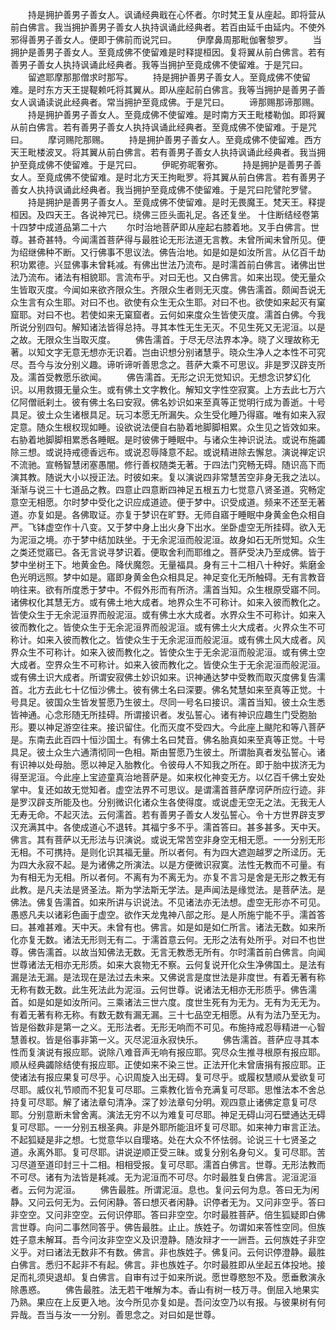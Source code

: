 <!-- { "loadSidebar": true } -->
　　持是拥护善男子善女人。讽诵经典戢在心怀者。尔时梵王复从座起。即将营从前白佛言。我当拥护善男子善女人执持讽诵此经典者。若百由延千由延内。不使外邪得善男子善女人。便即于佛前而说咒曰。
　　伊摩鼻周那毗伽奢黎罗。
　　当拥护是善男子善女人。至竟成佛不使留难是时释提桓因。复将翼从前白佛言。若有善男子善女人执持讽诵此经典者。我等当拥护至竟成佛不使留难。于是咒曰。
　　留遮耶摩那那僧求时那写。
　　持是拥护善男子善女人。至竟成佛不使留难。是时东方天王提鞮赖吒将其翼从。即从座起前白佛言。我等当拥护是善男子善女人讽诵读说此经典者。常当拥护至竟成佛。于是咒曰。
　　谛那赐那谛那赐。
　　持是拥护善男子善女人。至竟成佛不使留难。是时南方天王毗楼勒伽。即将翼从前白佛言。若有善男子善女人执持讽诵此经典者。至竟成佛不使留难。于是咒曰。
　　摩诃赐陀那赐。
　　持是拥护善男子善女人。至竟成佛不使留难。西方天王毗楼波叉。将其翼从前白佛言。若有善男子善女人执持讽诵此经典者。我当拥护至竟成佛不使留难。于是咒曰。
　　伊昵弥昵奢弥。
　　持是拥护是善男子善女人。至竟成佛不使留难。是时北方天王拘毗罗。将其翼从前白佛言。若有善男子善女人执持讽诵此经典者。我当拥护至竟成佛不使留难。于是咒曰陀譬陀罗譬。
　　持是拥护是善男子善女人。至竟成佛不使留难。是时无畏魔王。梵天王。释提桓因。及四天王。各说神咒已。绕佛三匝头面礼足。各还复坐。
十住断结经卷第十四梦中成道品第二十六
　　尔时治地菩萨即从座起右膝着地。叉手白佛言。世尊。甚奇甚特。今闻濡首菩萨得与最胜论无形法道无言教。未曾所闻未曾所见。便为绍继佛种不断。又行佛事不思议法。佛告治地。如是如是如汝所言。从亿百千劫积功累德。兴显佛事未曾耗减。有佛出世法乃流布。是时濡首前白佛言。诸佛出世法乃流布。诸法有相貌耶。言流布乎。对曰无也。又白佛言。如来出现。使无量众生皆取灭度。今闻如来欲齐限众生。齐限众生者则无灭度。佛告濡首。颇闻吾说无众生言有众生耶。对曰不也。欲使有众生无众生耶。对曰不也。欲使如来起灭有窠窟耶。对曰不也。若使如来无窠窟者。云何如来度众生皆使灭度。濡首白佛。今我所说分别四句。解知诸法皆得总持。寻其本性无生无灭。不见生死又无泥洹。以是之故。无限众生当取灭度。
　　佛告濡首。于尽无尽法界本净。晓了义理故称无著。以知文字无意无想亦无识着。岂由识想分别诸慧乎。晓众生净人之本性不可究尽。吾今与汝分别义趣。谛听谛听善思念之。菩萨大乘不可思议。非是罗汉辟支所及。濡首受教愿乐欲闻。
　　佛告濡首。无形之识无觉知识。无想念识梦幻化识。以用救摄无量众生。或有佛土文字教化。解知文字性空寂寞。上方去此七万六亿阿僧祇刹土。彼有佛土名曰安寂。佛名妙识如来至真等正觉明行成为善逝。十号具足。彼土众生诸根具足。玩习本愿无所漏失。众生受化睡乃得寤。唯有如来入寂定意。随众生根权现如睡。设欲说法便自右胁着地脚脚相累。众生见之皆效如来。右胁着地脚脚相累悉各睡眠。是时彼佛于睡眠中。与诸众生神识说法。或说布施蠲除三想。或说持戒德香远布。或说忍辱降意不起。或说精进除去懈怠。演说禅定识不流驰。宣畅智慧闭塞愚闇。修行善权随类无著。于四法门究畅无碍。随识高下而演其教。随说大小以授正法。时彼如来。复以演说四非常慧苦空非身无我之法以。渐渐与说三十七道品之教。四意止四意断四神足五根五力七觉意八贤圣道。究畅定意空无相愿。尔时梦中受化之识应成道迹。便于梦中。识受成道。频来不还至无著道。亦复如是。各佛取证。亦复于梦识在旷野。无师自寤于睡眠中身黄金色众相自严。飞钵虚空作十八变。又于梦中身上出火身下出水。坐卧虚空无所挂碍。欲入无为泥洹之境。亦于梦中结加趺坐。于无余泥洹而般泥洹。故身如石无所觉知。众生之类还觉寤已。各无言说寻梦识着。便取舍利而耶维之。菩萨受决乃至成佛。皆于梦中坐树王下。地黄金色。降伏魔怨。无量福具。身有三十二相八十种好。紫磨金色光明远照。梦中如是。寤即身黄金色众相具足。神足变化无所触碍。无有言教音响往来。欲有所度悉于梦中。不假外形而有所济。濡首当知。众生根原受寤不同。诸佛权化其慧无方。或有佛土地大成者。地界众生不可称计。如来入彼而教化之。皆使众生于无余泥洹界而般泥洹。或有佛土水大成者。水界众生不可称计。如来入彼而教化之。皆使众生于无余泥洹界而般泥洹。或有佛土火大成者。火界众生不可称计。如来入彼而教化之。皆使众生于无余泥洹而般泥洹。或有佛土风大成者。风界众生不可称计。如来入彼而教化之。皆使众生于无余泥洹而般泥洹。或有佛土空大成者。空界众生不可称计。如来入彼而教化之。皆使众生于无余泥洹而般泥洹。或有佛土识大成者。所谓安寂佛土妙识如来。识神通达梦中受教而取灭度佛复告濡首。北方去此七十亿恒沙佛土。彼有佛土名曰深要。佛名梵慧如来至真等正觉。十号具足。彼国众生皆发誓愿乃生彼土。尽同一号名曰接识。濡首当知。彼土众生悉皆神通。心念形随无所挂碍。所谓接识者。发弘誓心。诸有神识应趣生门受胞胎形。要以神足游空往来。接识留住。化而灭度不受四大。今此座上颰陀和等八菩萨是。东南去此百四十恒沙国土。有佛土名曰梵音。佛名胎真如来至真等正觉。十号具足。彼土众生六通清彻同一色相。斯由誓愿乃生彼土。所谓胎真者发弘誓心。诸有识神以处母胎。愿以神足入胎教化。令彼母人不知我之所在。即于胎中拔济无为得至泥洹。今此座上宝迹童真治地菩萨是。如来权化神变无方。以亿百千佛土安处掌中。复还如故无觉知者。虚空法界不可思议。是谓濡首菩萨摩诃萨所应行迹。非是罗汉辟支所能及也。分别微识化诸众生各使得度。或说虚无空无之法。无我无人无寿无命。不起灭法。云何濡首。若有善男子善女人发弘誓心。令十方世界辟支罗汉充满其中。各使成道心不退转。其福宁多不乎。濡首答曰。甚多甚多。天中天。佛言。其有菩萨以无形法与识演说。或说无常苦空非身空无相无愿。一一分别无形无相。不可携持。是则化识其福无量。所以者何。有为四大遮迦越罗之所迳历。无为四大永寂不起。是为诸佛之所演法。以是方便微识寂寞。法性无教而不可量。有为有相无为无相。所以者何。不离有为不离无为。亦复不言习是舍是无形之教无有此教。是凡夫法是贤圣法。斯为学法斯无学法。是声闻法是缘觉法。是菩萨法。是佛法。佛复告濡首。如来所讲与识说法。不见诸法亦无法想。虚空无形亦不可见。愚惑凡夫以诸彩色画于虚空。欲作天龙鬼神八部之形。是人所施宁能不乎。濡首答曰。甚难甚难。天中天。未曾有也。佛言。如是如是如仁所言。诸法无数。如来所化亦复无数。诸法无形则无有二。于濡首意云何。无形之法有处所乎。对曰不也世尊。佛告濡首。以故当知佛法无数。无言无教悉无所有。尔时濡首前白佛言。向闻世尊诸法无相亦无形质。如来大哀物无不察。云何复说开化众生净佛国土。是法有漏是法无漏。是法现在是法过去未来。又佛说言是度世法是非度世。有着无著有称无称有数无数。此生死法此为泥洹。云何世尊。说诸法无相亦无形质乎。佛告濡首。如是如是如汝所问。三乘诸法三世六度。度世生死有为无为。无有为无无为。有着无著有称无称。有数无数有漏无漏。三十七品空无相愿。从有为法乃至无为。皆是俗数非是第一之义。无形法者。无形无响而不可见。布施持戒忍辱精进一心智慧善权。皆是俗事非第一义。灭尽泥洹永寂快乐。
　　佛告濡首。菩萨应寻其本性而复演说有报应耶。说除八难音声无响有报应耶。究尽众生推寻根原有报应耶。顺从经典蠲除结使有报应耶。正使如来不染三世。正法开化未曾唐捐有报应耶。正使诸法有报应果复可尽乎。心识周旋入出无碍。复可尽乎。或履权慧顺从爱欲复可尽耶。威仪礼节顺而不犯复可尽耶。三乘教化皆令充满复可尽耶。思惟法本不舍总持复可尽耶。解了诸法章句清净。深了妙法章句分明。观四意止诸佛定意复可尽耶。分别意断未曾舍离。演法无穷不以为难复可尽耶。神足无碍山河石壁通达无碍复可尽耶。一一分别五根圣典。非是外耶所能沮坏复可尽耶。如来神力审言正法。不起狐疑是非之想。七觉意华以自璎珞。处在大众不怀怯弱。论说三十七贤圣之道。永离外耶。复可尽耶。讲说逆顺正受三昧。或复分别名身句义。复可尽耶。苦习尽道至道印封三十二相。相相受报。复可尽耶。濡首白佛言。世尊。无形法教而不可尽。诸有为法皆是耗减。无为泥洹而不可尽。尔时最胜复白佛言。泥洹泥洹者。云何为泥洹。
　　佛告最胜。所谓泥洹。息也。复问云何为息。答曰无为闲静。又问云何无为。云何闲静。答曰想灭者闲静。识停者无为。又问非空乎。答曰非空空。又问非空空。云何识停耶。答曰非空空。尔时最胜菩萨。倍生狐疑即白佛言世尊。向问二事然同答乎。佛告最胜。止止。族姓子。勿谓如来答性空同。但族姓子意未解耳。吾今问汝非空空义及识澄静。随汝辩才一一詶吾。云何族姓子非空义乎。对曰诸法无数非不有数。佛言。非也族姓子。佛复问。云何识停澄静。最胜白佛言。悉归不起非不有起。佛言。非也族姓子。尔时最胜即从坐起五体投地。接足而礼须臾退却。复白佛言。自审有过于如来所说。愿世尊愍恕不及。愿垂敷演永除愚惑。
　　佛告最胜。法无若干唯解为本。香山有树一枝万寻。倒屈入地果实乃熟。果应在上反更入地。汝今所见亦复如是。吾问汝空乃以有报。与彼果树有何异哉。吾当与汝一一分别。善思念之。对曰如是世尊。
